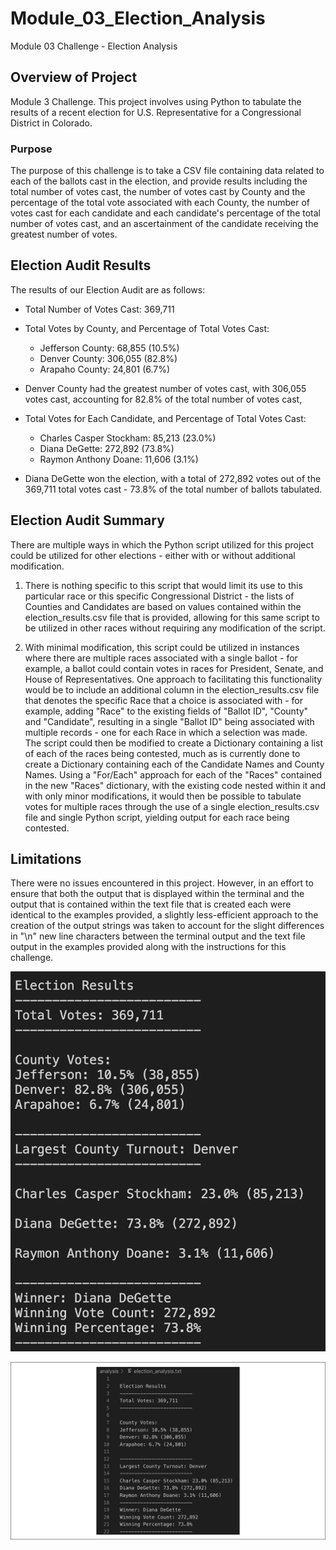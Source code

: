 # Module_03_Election_Analysis
Module 03 Challenge - Election Analysis

## Overview of Project
Module 3 Challenge. This project involves using Python to tabulate the results of a recent election for U.S. Representative for a Congressional District in Colorado.

### Purpose
The purpose of this challenge is to take a CSV file containing data related to each of the ballots cast in the election, and provide results including the total number of votes cast, the number of votes cast by County and the percentage of the total vote associated with each County, the number of votes cast for each candidate and each candidate's percentage of the total number of votes cast, and an ascertainment of the candidate receiving the greatest number of votes.   

## Election Audit Results
The results of our Election Audit are as follows:

- Total Number of Votes Cast: 369,711

- Total Votes by County, and Percentage of Total Votes Cast:
  - Jefferson County: 68,855 (10.5%)
  - Denver County: 306,055 (82.8%)
  - Arapaho County: 24,801 (6.7%)

- Denver County had the greatest number of votes cast, with 306,055 votes cast, accounting for 82.8% of the total number of votes cast,

- Total Votes for Each Candidate, and Percentage of Total Votes Cast:
  - Charles Casper Stockham: 85,213 (23.0%)
  - Diana DeGette: 272,892 (73.8%)
  - Raymon Anthony Doane: 11,606 (3.1%)

- Diana DeGette won the election, with a total of 272,892 votes out of the 369,711 total votes cast - 73.8% of the total number of ballots tabulated.

## Election Audit Summary

There are multiple ways in which the Python script utilized for this project could be utilized for other elections - either with or without additional modification.

1. There is nothing specific to this script that would limit its use to this particular race or this specific Congressional District - the lists of Counties and Candidates are based on values contained within the election_results.csv file that is provided, allowing for this same script to be utilized in other races without requiring any modification of the script.


2. With minimal modification, this script could be utilized in instances where there are multiple races associated with a single ballot - for example, a ballot could contain votes in races for President, Senate, and House of Representatives.  One approach to facilitating this functionality would be to include an additional column in the election_results.csv file that denotes the specific Race that a choice is associated with - for example, adding "Race" to the existing fields of "Ballot ID", "County" and "Candidate", resulting in a single "Ballot ID" being associated with multiple records - one for each Race in which a selection was made.  The script could then be modified to create a Dictionary containing a list of each of the races being contested, much as is currently done to create a Dictionary containing each of the Candidate Names and County Names.  Using a "For/Each" approach for each of the "Races" contained in the new "Races" dictionary, with the existing code nested within it and with only minor modifications, it would then be possible to tabulate votes for multiple races through the use of a single election_results.csv file and single Python script, yielding output for each race being contested.      

## Limitations

There were no issues encountered in this project.  However, in an effort to ensure that both the output that is displayed within the terminal and the output that is contained within the text file that is created each were identical to the examples provided, a slightly less-efficient approach to the creation of the output strings was taken to account for the slight differences in "\n" new line characters between the terminal output and the text file output in the examples provided along with the instructions for this challenge.

![Terminal Output](/Resources/terminal_output.png)

![Text File Output](/Resources/text_file_output.png)

